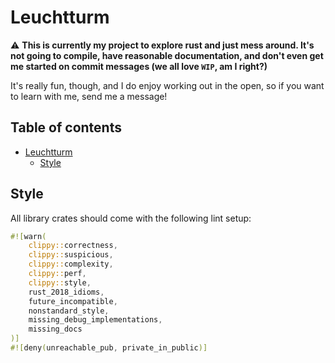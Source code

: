 # Leuchtturm

⚠️  **This is currently my project to explore rust and just mess around. It's not going to compile, have reasonable documentation, and don't even get me started on commit messages (we all love `WIP`, am I right?)**

It's really fun, though, and I do enjoy working out in the open, so if you want to learn with me, send me a message!

## Table of contents

<!--toc:start-->
- [Leuchtturm](#leuchtturm)
  - [Style](#style)
<!--toc:end-->

## Style

All library crates should come with the following lint setup:
```rust
#![warn(
	clippy::correctness,
	clippy::suspicious,
	clippy::complexity,
	clippy::perf,
	clippy::style,
	rust_2018_idioms,
	future_incompatible,
	nonstandard_style,
	missing_debug_implementations,
	missing_docs
)]
#![deny(unreachable_pub, private_in_public)]
```
